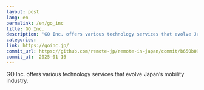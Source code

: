 ```yaml
---
layout: post
lang: en
permalink: /en/go_inc
title: GO Inc.
description: 'GO Inc. offers various technology services that evolve Japan’s mobility industry.'
categories: 
link: https://goinc.jp/
commit_url: https://github.com/remote-jp/remote-in-japan/commit/b650b0994970e1784f9df7f676d17574b0470674
commit_at:  2025-01-16
---
```


<p>GO Inc. offers various technology services that evolve Japan’s mobility industry.</p>
